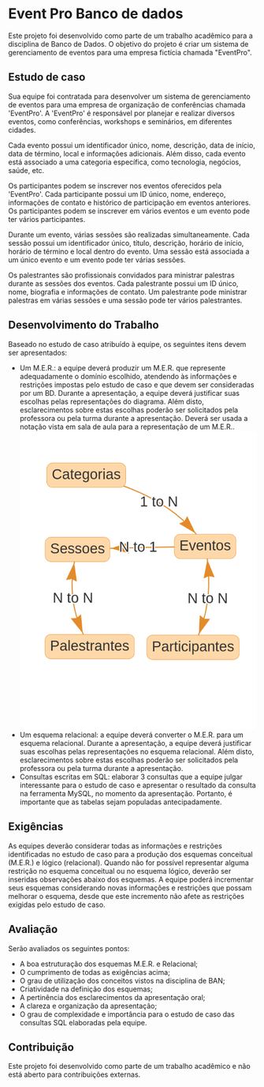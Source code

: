 # Event Pro Banco de dados

Este projeto foi desenvolvido como parte de um trabalho acadêmico para a disciplina de Banco de Dados. O objetivo do projeto é criar um sistema de gerenciamento de eventos para uma empresa fictícia chamada "EventPro".

## Estudo de caso

Sua equipe foi contratada para desenvolver um sistema de gerenciamento de eventos para uma empresa
de organização de conferências chamada 'EventPro'. A 'EventPro' é responsável por planejar e realizar
diversos eventos, como conferências, workshops e seminários, em diferentes cidades.

Cada evento possui um identificador único, nome, descrição, data de início, data de término, local e
informações adicionais. Além disso, cada evento está associado a uma categoria específica, como tecnologia,
negócios, saúde, etc.

Os participantes podem se inscrever nos eventos oferecidos pela 'EventPro'. Cada participante possui um
ID único, nome, endereço, informações de contato e histórico de participação em eventos anteriores. Os
participantes podem se inscrever em vários eventos e um evento pode ter vários participantes.

Durante um evento, várias sessões são realizadas simultaneamente. Cada sessão possui um identificador
único, título, descrição, horário de início, horário de término e local dentro do evento. Uma sessão está
associada a um único evento e um evento pode ter várias sessões.

Os palestrantes são profissionais convidados para ministrar palestras durante as sessões dos eventos. Cada
palestrante possui um ID único, nome, biografia e informações de contato. Um palestrante pode ministrar
palestras em várias sessões e uma sessão pode ter vários palestrantes.

## Desenvolvimento do Trabalho

Baseado no estudo de caso atribuído à equipe, os seguintes itens devem ser apresentados:

- Um M.E.R.: a equipe deverá produzir um M.E.R. que represente adequadamente o domínio escolhido, atendendo às informações e restrições impostas pelo estudo de caso e que devem ser consideradas por um BD. Durante a apresentação, a equipe deverá justificar suas escolhas pelas representações do diagrama. Além disto, esclarecimentos sobre estas escolhas poderão ser solicitados pela professora ou pela turma durante a apresentação. Deverá ser usada a notação vista em sala de aula para a representação de um M.E.R..
  ![Modelo de entidade relacional](MER.png)
- Um esquema relacional: a equipe deverá converter o M.E.R. para um esquema relacional. Durante a apresentação, a equipe deverá justificar suas escolhas pelas representações no esquema relacional. Além disto, esclarecimentos sobre estas escolhas poderão ser solicitados pela professora ou pela turma durante a apresentação.
- Consultas escritas em SQL: elaborar 3 consultas que a equipe julgar interessante para o estudo de caso e apresentar o resultado da consulta na ferramenta MySQL, no momento da apresentação. Portanto, é importante que as tabelas sejam populadas antecipadamente.

## Exigências

As equipes deverão considerar todas as informações e restrições identificadas no estudo de caso para a produção dos esquemas conceitual (M.E.R.) e lógico (relacional). Quando não for possível representar alguma restrição no esquema conceitual ou no esquema lógico, deverão ser inseridas observações abaixo
dos esquemas. A equipe poderá incrementar seus esquemas considerando novas informações e restrições que possam melhorar o esquema, desde que este incremento não afete as restrições exigidas pelo estudo de caso.

## Avaliação

Serão avaliados os seguintes pontos:

- A boa estruturação dos esquemas M.E.R. e Relacional;
- O cumprimento de todas as exigências acima;
- O grau de utilização dos conceitos vistos na disciplina de BAN;
- Criatividade na definição dos esquemas;
- A pertinência dos esclarecimentos da apresentação oral;
- A clareza e organização da apresentação;
- O grau de complexidade e importância para o estudo de caso das consultas SQL elaboradas pela equipe.

## Contribuição

Este projeto foi desenvolvido como parte de um trabalho acadêmico e não está aberto para contribuições externas.
